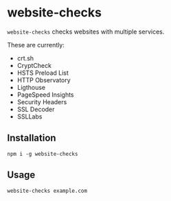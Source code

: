# website-checks

`website-checks` checks websites with multiple services.

These are currently:
* crt.sh
* CryptCheck
* HSTS Preload List
* HTTP Observatory
* Ligthouse
* PageSpeed Insights
* Security Headers
* SSL Decoder
* SSLLabs

## Installation

`npm i -g website-checks`

## Usage

`website-checks example.com`